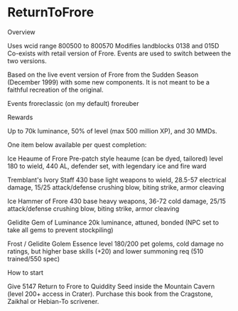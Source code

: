 # ReturnToFrore

Overview

Uses wcid range 800500 to 800570
Modifies landblocks 0138 and 015D
Co-exists with retail version of Frore. Events are used to switch between the two versions.

Based on the live event version of Frore from the Sudden Season (December 1999) with some new components. 
It is not meant to be a faithful recreation of the original.  

Events
froreclassic (on my default)
froreuber

Rewards

Up to 70k luminance, 50% of level (max 500 million XP), and 30 MMDs.

One item below available per quest completion:

Ice Heaume of Frore
Pre-patch style heaume (can be dyed, tailored)
level 180 to wield, 440 AL, defender set, with legendary ice and fire ward

Tremblant's Ivory Staff
430 base light weapons to wield, 28.5-57 electrical damage, 15/25 attack/defense
crushing blow, biting strike, armor cleaving

Ice Hammer of Frore
430 base heavy weapons, 36-72 cold damage, 25/15 attack/defense
crushing blow, biting strike, armor cleaving

Gelidite Gem of Luminance
20k luminance, attuned, bonded (NPC set to take all gems to prevent stockpiling)

Frost / Gelidite Golem Essence
level 180/200 pet golems, cold damage
no ratings, but higher base skills (+20) and lower summoning req (510 trained/550 spec)

How to start

Give 5147 Return to Frore to Quiddity Seed inside the Mountain Cavern (level 200+ access in Crater). Purchase this book from the Cragstone, Zaikhal or Hebian-To scrivener. 
